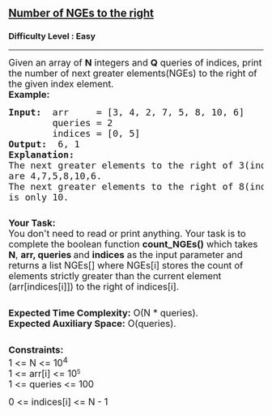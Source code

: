 <h2><a href="https://practice.geeksforgeeks.org/problems/number-of-nges-to-the-right/1?utm_source=youtube&utm_medium=collab_striver_ytdescription&utm_campaign=number-of-nges-to-the-right">Number of NGEs to the right</a></h2><h3>Difficulty Level : Easy</h3><hr><div class="problems_problem_content__Xm_eO"><p><span style="font-size:18px">Given an array of <strong>N</strong> integers and <strong>Q</strong> queries of indices, print the number of next greater elements(NGEs)&nbsp;to the right of the given index element.&nbsp;<br>
<strong>Example:</strong></span></p>

<pre><span style="font-size:18px"><strong>Input: </strong> arr     = [3, 4, 2, 7, 5, 8, 10, 6</span><span style="font-size:18px">]
        queries = 2
&nbsp;       indices = [0, 5]
<strong>Output: </strong> 6, 1
<strong>Explanation: </strong> 
The next greater elements to the right of 3(index 0)
are 4,7,5,8,10,6.&nbsp; 
The next greater elements to the right of 8(index 5)
is only 10.
</span>
</pre>

<p><span style="font-size:18px"><strong>Your Task:</strong><br>
You don't need to read or print anything. Your task is to complete the boolean function&nbsp;<strong>count_NGEs()</strong>&nbsp;which takes <strong>N</strong>, <strong>arr, queries&nbsp;</strong>and <strong>indices</strong>&nbsp;as the input parameter and returns a list NGEs[] where NGEs[i] stores the count of elements strictly greater than the current element (arr[indices[i]]) to the right of indices[i].</span></p>

<p><br>
<span style="font-size:18px"><strong>Expected Time Complexity:</strong> O(N * queries).<br>
<strong>Expected Auxiliary Space:</strong> O(queries).</span></p>

<p><br>
<span style="font-size:18px"><strong>Constraints:</strong><br>
1 &lt;= N &lt;= 10<sup>4</sup></span><br>
<span style="font-size:18px">1 &lt;= arr[i] &lt;= 10</span><sup>5</sup><br>
<span style="font-size:18px">1 &lt;= queries &lt;= 100</span></p>

<p><span style="font-size:18px">0 &lt;= indices[i] &lt;= N - 1</span></p>

<p>&nbsp;</p>
</div>